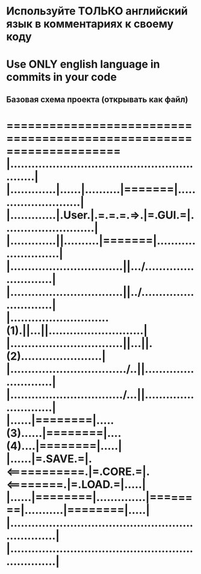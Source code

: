# Используйте ТОЛЬКО английский язык в комментариях к своему коду
# Use ONLY english language in commits in your code
## Базовая схема проекта (открывать как файл)
====================================================================  
|..............______..............................................|  
|.............|......|..........|=======|..........................|  
|.............|.User.|.=.=.=.=>.|=.GUI.=|..........................|  
|.............|______|..........|=======|..........................|  
|................................||.../\...........................|  
|................................||../..\..........................|  
|............................(1).||...||...........................|  
|................................||...||.(2).......................|  
|...............................\../..||...........................|  
|................................\/...||...........................|  
|......|========|.....(3)......|========|....(4)....|========|.....|  
|......|=.SAVE.=|.<===========.|=.CORE.=|.<========.|=.LOAD.=|.....|  
|......|========|..............|========|...........|========|.....|  
|..................................................................|  
|..................................................................|  
====================================================================  
